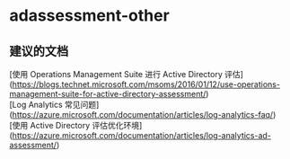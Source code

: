 
<properties
    pageTitle="adassessment-other"
    description="与 AD 评估其他方面相关的问题"
    service="microsoft.operationalinsights"
    resource="operationalinsightsaccounts"
    authors="adoylemsft"
    displayorder=""
    selfHelpType="generic"
    supportTopicIds="32536581"
    resourceTags=""
    productPesIds="15725"
    cloudEnvironments="public, Blackforest, Fairfax"
/>


# adassessment-other


## **建议的文档**
[使用 Operations Management Suite 进行 Active Directory 评估] (https://blogs.technet.microsoft.com/msoms/2016/01/12/use-operations-management-suite-for-active-directory-assessment/) <br>
[Log Analytics 常见问题] (https://azure.microsoft.com/documentation/articles/log-analytics-faq/) <br>
[使用 Active Directory 评估优化环境] (https://azure.microsoft.com/documentation/articles/log-analytics-ad-assessment/)


<!--HONumber=Oct16_HO3-->


